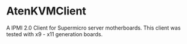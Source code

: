 # AtenKVMClient

A IPMI 2.0 Client for Supermicro server motherboards. This client was tested with x9 - x11 generation boards.
